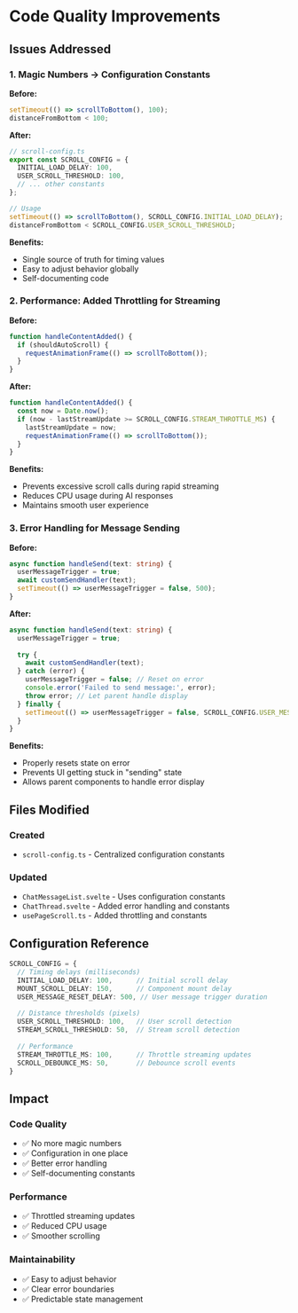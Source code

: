 # Code Quality Improvements

## Issues Addressed

### 1. Magic Numbers → Configuration Constants
**Before:**
```typescript
setTimeout(() => scrollToBottom(), 100);
distanceFromBottom < 100;
```

**After:**
```typescript
// scroll-config.ts
export const SCROLL_CONFIG = {
  INITIAL_LOAD_DELAY: 100,
  USER_SCROLL_THRESHOLD: 100,
  // ... other constants
};

// Usage
setTimeout(() => scrollToBottom(), SCROLL_CONFIG.INITIAL_LOAD_DELAY);
distanceFromBottom < SCROLL_CONFIG.USER_SCROLL_THRESHOLD;
```

**Benefits:**
- Single source of truth for timing values
- Easy to adjust behavior globally
- Self-documenting code

### 2. Performance: Added Throttling for Streaming
**Before:**
```typescript
function handleContentAdded() {
  if (shouldAutoScroll) {
    requestAnimationFrame(() => scrollToBottom());
  }
}
```

**After:**
```typescript
function handleContentAdded() {
  const now = Date.now();
  if (now - lastStreamUpdate >= SCROLL_CONFIG.STREAM_THROTTLE_MS) {
    lastStreamUpdate = now;
    requestAnimationFrame(() => scrollToBottom());
  }
}
```

**Benefits:**
- Prevents excessive scroll calls during rapid streaming
- Reduces CPU usage during AI responses
- Maintains smooth user experience

### 3. Error Handling for Message Sending
**Before:**
```typescript
async function handleSend(text: string) {
  userMessageTrigger = true;
  await customSendHandler(text);
  setTimeout(() => userMessageTrigger = false, 500);
}
```

**After:**
```typescript
async function handleSend(text: string) {
  userMessageTrigger = true;
  
  try {
    await customSendHandler(text);
  } catch (error) {
    userMessageTrigger = false; // Reset on error
    console.error('Failed to send message:', error);
    throw error; // Let parent handle display
  } finally {
    setTimeout(() => userMessageTrigger = false, SCROLL_CONFIG.USER_MESSAGE_RESET_DELAY);
  }
}
```

**Benefits:**
- Properly resets state on error
- Prevents UI getting stuck in "sending" state
- Allows parent components to handle error display

## Files Modified

### Created
- `scroll-config.ts` - Centralized configuration constants

### Updated
- `ChatMessageList.svelte` - Uses configuration constants
- `ChatThread.svelte` - Added error handling and constants
- `usePageScroll.ts` - Added throttling and constants

## Configuration Reference

```typescript
SCROLL_CONFIG = {
  // Timing delays (milliseconds)
  INITIAL_LOAD_DELAY: 100,      // Initial scroll delay
  MOUNT_SCROLL_DELAY: 150,      // Component mount delay
  USER_MESSAGE_RESET_DELAY: 500, // User message trigger duration
  
  // Distance thresholds (pixels)
  USER_SCROLL_THRESHOLD: 100,   // User scroll detection
  STREAM_SCROLL_THRESHOLD: 50,  // Stream scroll detection
  
  // Performance
  STREAM_THROTTLE_MS: 100,      // Throttle streaming updates
  SCROLL_DEBOUNCE_MS: 50,       // Debounce scroll events
}
```

## Impact

### Code Quality
- ✅ No more magic numbers
- ✅ Configuration in one place
- ✅ Better error handling
- ✅ Self-documenting constants

### Performance
- ✅ Throttled streaming updates
- ✅ Reduced CPU usage
- ✅ Smoother scrolling

### Maintainability
- ✅ Easy to adjust behavior
- ✅ Clear error boundaries
- ✅ Predictable state management